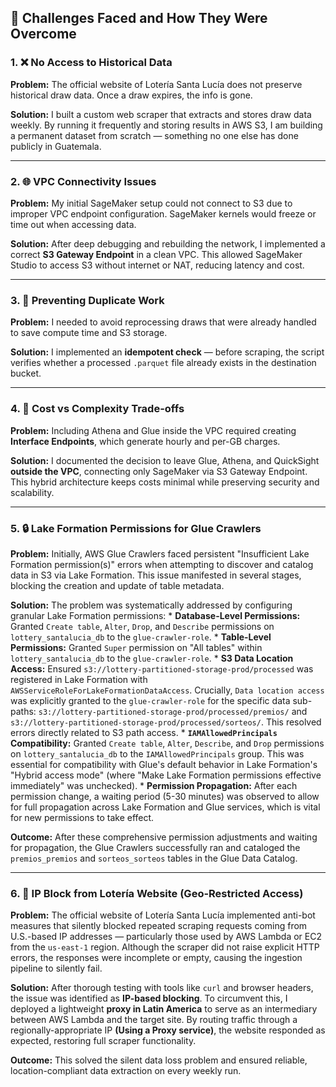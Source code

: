 ## 🚧 Challenges Faced and How They Were Overcome

### 1. ❌ No Access to Historical Data
**Problem:** The official website of Lotería Santa Lucía does not preserve historical draw data. Once a draw expires, the info is gone.

**Solution:** I built a custom web scraper that extracts and stores draw data weekly. By running it frequently and storing results in AWS S3, I am building a permanent dataset from scratch — something no one else has done publicly in Guatemala.

---

### 2. 🌐 VPC Connectivity Issues
**Problem:** My initial SageMaker setup could not connect to S3 due to improper VPC endpoint configuration. SageMaker kernels would freeze or time out when accessing data.

**Solution:** After deep debugging and rebuilding the network, I implemented a correct **S3 Gateway Endpoint** in a clean VPC. This allowed SageMaker Studio to access S3 without internet or NAT, reducing latency and cost.

---

### 3. 🔄 Preventing Duplicate Work
**Problem:** I needed to avoid reprocessing draws that were already handled to save compute time and S3 storage.

**Solution:** I implemented an **idempotent check** — before scraping, the script verifies whether a processed `.parquet` file already exists in the destination bucket.

---

### 4. 💸 Cost vs Complexity Trade-offs
**Problem:** Including Athena and Glue inside the VPC required creating **Interface Endpoints**, which generate hourly and per-GB charges.

**Solution:** I documented the decision to leave Glue, Athena, and QuickSight **outside the VPC**, connecting only SageMaker via S3 Gateway Endpoint. This hybrid architecture keeps costs minimal while preserving security and scalability.

---

### 5. 🔒 Lake Formation Permissions for Glue Crawlers
**Problem:** Initially, AWS Glue Crawlers faced persistent "Insufficient Lake Formation permission(s)" errors when attempting to discover and catalog data in S3 via Lake Formation. This issue manifested in several stages, blocking the creation and update of table metadata.

**Solution:** The problem was systematically addressed by configuring granular Lake Formation permissions:
    * **Database-Level Permissions:** Granted `Create table`, `Alter`, `Drop`, and `Describe` permissions on `lottery_santalucia_db` to the `glue-crawler-role`.
    * **Table-Level Permissions:** Granted `Super` permission on "All tables" within `lottery_santalucia_db` to the `glue-crawler-role`.
    * **S3 Data Location Access:** Ensured `s3://lottery-partitioned-storage-prod/processed` was registered in Lake Formation with `AWSServiceRoleForLakeFormationDataAccess`. Crucially, `Data location access` was explicitly granted to the `glue-crawler-role` for the specific data sub-paths: `s3://lottery-partitioned-storage-prod/processed/premios/` and `s3://lottery-partitioned-storage-prod/processed/sorteos/`. This resolved errors directly related to S3 path access.
    * **`IAMAllowedPrincipals` Compatibility:** Granted `Create table`, `Alter`, `Describe`, and `Drop` permissions on `lottery_santalucia_db` to the `IAMAllowedPrincipals` group. This was essential for compatibility with Glue's default behavior in Lake Formation's "Hybrid access mode" (where "Make Lake Formation permissions effective immediately" was unchecked).
    * **Permission Propagation:** After each permission change, a waiting period (5-30 minutes) was observed to allow for full propagation across Lake Formation and Glue services, which is vital for new permissions to take effect.

**Outcome:** After these comprehensive permission adjustments and waiting for propagation, the Glue Crawlers successfully ran and cataloged the `premios_premios` and `sorteos_sorteos` tables in the Glue Data Catalog.

---

### 6. 🛑 IP Block from Lotería Website (Geo-Restricted Access)
**Problem:** The official website of Lotería Santa Lucía implemented anti-bot measures that silently blocked repeated scraping requests coming from U.S.-based IP addresses — particularly those used by AWS Lambda or EC2 from the `us-east-1` region. Although the scraper did not raise explicit HTTP errors, the responses were incomplete or empty, causing the ingestion pipeline to silently fail.

**Solution:** After thorough testing with tools like `curl` and browser headers, the issue was identified as **IP-based blocking**. To circumvent this, I deployed a lightweight **proxy in Latin America** to serve as an intermediary between AWS Lambda and the target site. By routing traffic through a regionally-appropriate IP **(Using a Proxy service)**, the website responded as expected, restoring full scraper functionality.

**Outcome:** This solved the silent data loss problem and ensured reliable, location-compliant data extraction on every weekly run.


